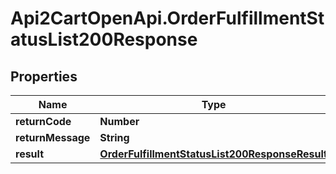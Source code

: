 # Api2CartOpenApi.OrderFulfillmentStatusList200Response

## Properties

Name | Type | Description | Notes
------------ | ------------- | ------------- | -------------
**returnCode** | **Number** |  | [optional] 
**returnMessage** | **String** |  | [optional] 
**result** | [**OrderFulfillmentStatusList200ResponseResult**](OrderFulfillmentStatusList200ResponseResult.md) |  | [optional] 


